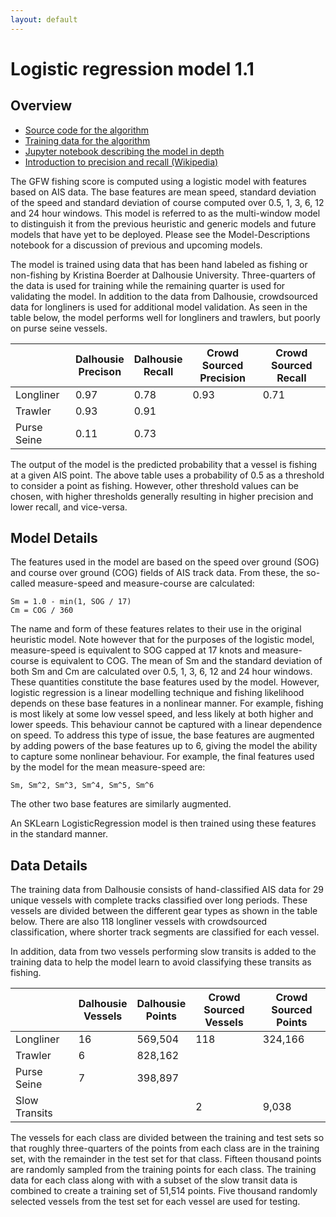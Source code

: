 ```yaml
---
layout: default
---
```


# Logistic regression model 1.1

## Overview

* [Source code for the algorithm](https://github.com/GlobalFishingWatch/vessel-scoring)
* [Training data for the algorithm](anonymized.html)
* [Jupyter notebook describing the model in depth](https://github.com/GlobalFishingWatch/vessel-scoring/blob/master/notebooks/Model-Descriptions.ipynb)
* [Introduction to precision and recall (Wikipedia)](https://en.wikipedia.org/wiki/Precision_and_recall)

The GFW fishing score is computed using a logistic model with features based
on AIS data. The base features are mean speed, standard deviation of the speed
and standard deviation of course computed over 0.5, 1, 3, 6, 12 and 24 hour
windows.  This model is referred to as the multi-window model to distinguish
it from the previous heuristic and generic models and future models that have
yet to be deployed. Please see the Model-Descriptions notebook for a
discussion of previous and upcoming models.

The model is trained using data that has been hand labeled as fishing or non-fishing 
by Kristina Boerder at Dalhousie University. Three-quarters of the
data is used for training while the remaining quarter is used for validating
the model. In addition to the data from Dalhousie, crowdsourced data for
longliners is used for additional model validation. As seen in the table
below, the model performs well for longliners and trawlers, but poorly on
purse seine vessels.


|               |  Dalhousie<br/>Precison  | Dalhousie<br/>Recall    | Crowd Sourced<br/>Precision       | Crowd Sourced<br/>Recall          |
|---------------|-----------|-----------|---------------|---------------|
| Longliner     | 0.97      | 0.78      | 0.93          | 0.71          |
| Trawler       | 0.93      | 0.91      |               |               |
| Purse Seine   | 0.11      | 0.73      |               |               |


The output of the model is the predicted probability that a vessel is fishing
at a given AIS point. The above table uses a probability of 0.5 as a threshold
to consider a point as fishing. However, other threshold values can be chosen,
with higher thresholds generally resulting in higher precision and lower
recall, and vice-versa. 

## Model Details

The features used in the model are based on the speed over ground (SOG) and course over ground (COG) fields of AIS track data. From these, the so-called measure-speed and measure-course are calculated:

    Sm = 1.0 - min(1, SOG / 17)
    Cm = COG / 360

The name and form of these features relates to their use in the original heuristic model. Note however that for the purposes of the logistic model, measure-speed is equivalent to SOG capped at 17 knots and measure-course is equivalent to COG. The mean of Sm and the standard deviation of both Sm and Cm are calculated over 0.5, 1, 3, 6, 12 and 24 hour windows. These quantities constitute the base features used by the model. However, logistic regression is a linear modelling technique and fishing likelihood depends on these base features in a nonlinear manner. For example, fishing is most likely at some low vessel speed, and less likely at both higher and lower speeds. This behaviour cannot be captured with a linear dependence on speed. To address this type of issue, the base features are augmented by adding powers of the base features up to 6, giving the model the ability to capture some nonlinear behaviour. For example, the final features used by the model for the mean measure-speed are: 

    Sm, Sm^2, Sm^3, Sm^4, Sm^5, Sm^6

The other two base features are similarly augmented.

An SKLearn LogisticRegression model is then trained using these features in the standard manner.


## Data Details

The training data from Dalhousie consists of hand-classified AIS data for 29 unique vessels with complete tracks classified over long periods. These vessels are divided between the different gear types as shown in the table below. There are also 118 longliner vessels with crowdsourced classification, where shorter track segments are classified for each vessel. 

In addition, data from two vessels performing slow transits is added to the training data to help the model learn to avoid classifying these transits as fishing.

|               |  Dalhousie<br/>Vessels  | Dalhousie<br/>Points    | Crowd Sourced<br/>Vessels       | Crowd Sourced<br/>Points        |
|---------------|-----------|-----------|---------------|---------------|
| Longliner     | 16        | 569,504   | 118           | 324,166       |
| Trawler       | 6         | 828,162   |               |               |
| Purse Seine   | 7         | 398,897   |               |               |
| Slow Transits |           |           | 2             | 9,038         |


The vessels for each class are divided between the training and test sets so
that roughly three-quarters of the points from each class are in the training
set, with the remainder in the test set for that class. Fifteen thousand
points are randomly sampled from the training points for each class. The
training data for each class along with with a subset of the slow transit data
is combined to create a training set of 51,514 points. Five thousand randomly
selected vessels from the test set for each vessel are used for testing.
